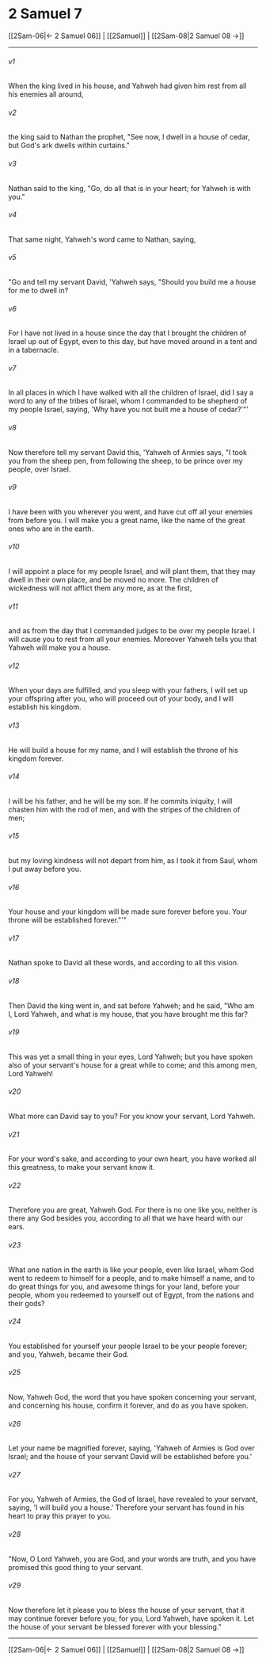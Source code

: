 # 2 Samuel 7

[[2Sam-06|← 2 Samuel 06]] | [[2Samuel]] | [[2Sam-08|2 Samuel 08 →]]
***



###### v1 
When the king lived in his house, and Yahweh had given him rest from all his enemies all around, 

###### v2 
the king said to Nathan the prophet, "See now, I dwell in a house of cedar, but God's ark dwells within curtains." 

###### v3 
Nathan said to the king, "Go, do all that is in your heart; for Yahweh is with you." 

###### v4 
That same night, Yahweh's word came to Nathan, saying, 

###### v5 
"Go and tell my servant David, 'Yahweh says, "Should you build me a house for me to dwell in? 

###### v6 
For I have not lived in a house since the day that I brought the children of Israel up out of Egypt, even to this day, but have moved around in a tent and in a tabernacle. 

###### v7 
In all places in which I have walked with all the children of Israel, did I say a word to any of the tribes of Israel, whom I commanded to be shepherd of my people Israel, saying, 'Why have you not built me a house of cedar?'"' 

###### v8 
Now therefore tell my servant David this, 'Yahweh of Armies says, "I took you from the sheep pen, from following the sheep, to be prince over my people, over Israel. 

###### v9 
I have been with you wherever you went, and have cut off all your enemies from before you. I will make you a great name, like the name of the great ones who are in the earth. 

###### v10 
I will appoint a place for my people Israel, and will plant them, that they may dwell in their own place, and be moved no more. The children of wickedness will not afflict them any more, as at the first, 

###### v11 
and as from the day that I commanded judges to be over my people Israel. I will cause you to rest from all your enemies. Moreover Yahweh tells you that Yahweh will make you a house. 

###### v12 
When your days are fulfilled, and you sleep with your fathers, I will set up your offspring after you, who will proceed out of your body, and I will establish his kingdom. 

###### v13 
He will build a house for my name, and I will establish the throne of his kingdom forever. 

###### v14 
I will be his father, and he will be my son. If he commits iniquity, I will chasten him with the rod of men, and with the stripes of the children of men; 

###### v15 
but my loving kindness will not depart from him, as I took it from Saul, whom I put away before you. 

###### v16 
Your house and your kingdom will be made sure forever before you. Your throne will be established forever."'" 

###### v17 
Nathan spoke to David all these words, and according to all this vision. 

###### v18 
Then David the king went in, and sat before Yahweh; and he said, "Who am I, Lord Yahweh, and what is my house, that you have brought me this far? 

###### v19 
This was yet a small thing in your eyes, Lord Yahweh; but you have spoken also of your servant's house for a great while to come; and this among men, Lord Yahweh! 

###### v20 
What more can David say to you? For you know your servant, Lord Yahweh. 

###### v21 
For your word's sake, and according to your own heart, you have worked all this greatness, to make your servant know it. 

###### v22 
Therefore you are great, Yahweh God. For there is no one like you, neither is there any God besides you, according to all that we have heard with our ears. 

###### v23 
What one nation in the earth is like your people, even like Israel, whom God went to redeem to himself for a people, and to make himself a name, and to do great things for you, and awesome things for your land, before your people, whom you redeemed to yourself out of Egypt, from the nations and their gods? 

###### v24 
You established for yourself your people Israel to be your people forever; and you, Yahweh, became their God. 

###### v25 
Now, Yahweh God, the word that you have spoken concerning your servant, and concerning his house, confirm it forever, and do as you have spoken. 

###### v26 
Let your name be magnified forever, saying, 'Yahweh of Armies is God over Israel; and the house of your servant David will be established before you.' 

###### v27 
For you, Yahweh of Armies, the God of Israel, have revealed to your servant, saying, 'I will build you a house.' Therefore your servant has found in his heart to pray this prayer to you. 

###### v28 
"Now, O Lord Yahweh, you are God, and your words are truth, and you have promised this good thing to your servant. 

###### v29 
Now therefore let it please you to bless the house of your servant, that it may continue forever before you; for you, Lord Yahweh, have spoken it. Let the house of your servant be blessed forever with your blessing."

***
[[2Sam-06|← 2 Samuel 06]] | [[2Samuel]] | [[2Sam-08|2 Samuel 08 →]]

